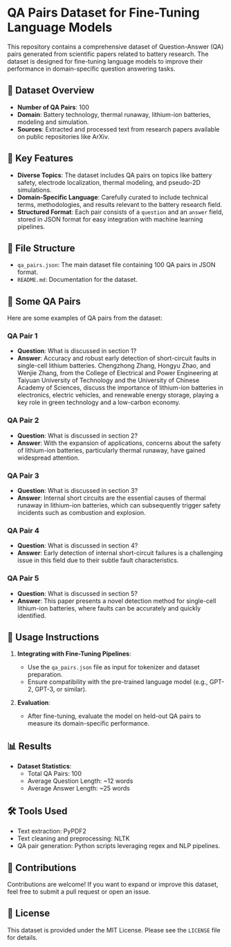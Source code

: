 # QA Pairs Dataset for Fine-Tuning Language Models

This repository contains a comprehensive dataset of Question-Answer (QA) pairs generated from scientific papers related to battery research. The dataset is designed for fine-tuning language models to improve their performance in domain-specific question answering tasks.

## 📜 Dataset Overview

- **Number of QA Pairs**: 100
- **Domain**: Battery technology, thermal runaway, lithium-ion batteries, modeling and simulation.
- **Sources**: Extracted and processed text from research papers available on public repositories like ArXiv.

## 🌟 Key Features

- **Diverse Topics**: The dataset includes QA pairs on topics like battery safety, electrode localization, thermal modeling, and pseudo-2D simulations.
- **Domain-Specific Language**: Carefully curated to include technical terms, methodologies, and results relevant to the battery research field.
- **Structured Format**: Each pair consists of a `question` and an `answer` field, stored in JSON format for easy integration with machine learning pipelines.

## 📂 File Structure

- `qa_pairs.json`: The main dataset file containing 100 QA pairs in JSON format.
- `README.md`: Documentation for the dataset.

## 📝 Some QA Pairs

Here are some examples of QA pairs from the dataset:

### QA Pair 1
- **Question**: What is discussed in section 1?
- **Answer**: Accuracy and robust early detection of short-circuit faults in single-cell lithium batteries. Chengzhong Zhang, Hongyu Zhao, and Wenjie Zhang, from the College of Electrical and Power Engineering at Taiyuan University of Technology and the University of Chinese Academy of Sciences, discuss the importance of lithium-ion batteries in electronics, electric vehicles, and renewable energy storage, playing a key role in green technology and a low-carbon economy.

### QA Pair 2
- **Question**: What is discussed in section 2?
- **Answer**: With the expansion of applications, concerns about the safety of lithium-ion batteries, particularly thermal runaway, have gained widespread attention.

### QA Pair 3
- **Question**: What is discussed in section 3?
- **Answer**: Internal short circuits are the essential causes of thermal runaway in lithium-ion batteries, which can subsequently trigger safety incidents such as combustion and explosion.

### QA Pair 4
- **Question**: What is discussed in section 4?
- **Answer**: Early detection of internal short-circuit failures is a challenging issue in this field due to their subtle fault characteristics.

### QA Pair 5
- **Question**: What is discussed in section 5?
- **Answer**: This paper presents a novel detection method for single-cell lithium-ion batteries, where faults can be accurately and quickly identified.

## 🔧 Usage Instructions

1. **Integrating with Fine-Tuning Pipelines**:
   - Use the `qa_pairs.json` file as input for tokenizer and dataset preparation.
   - Ensure compatibility with the pre-trained language model (e.g., GPT-2, GPT-3, or similar).

2. **Evaluation**:
   - After fine-tuning, evaluate the model on held-out QA pairs to measure its domain-specific performance.

## 📊 Results

- **Dataset Statistics**:
  - Total QA Pairs: 100
  - Average Question Length: ~12 words
  - Average Answer Length: ~25 words

## 🛠️ Tools Used

- Text extraction: PyPDF2
- Text cleaning and preprocessing: NLTK
- QA pair generation: Python scripts leveraging regex and NLP pipelines.

## 🤝 Contributions

Contributions are welcome! If you want to expand or improve this dataset, feel free to submit a pull request or open an issue.

## 📄 License

This dataset is provided under the MIT License. Please see the `LICENSE` file for details.
